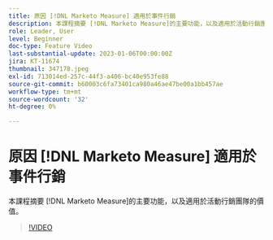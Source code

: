 ```yaml
---
title: 原因 [!DNL Marketo Measure] 適用於事件行銷
description: 本課程摘要 [!DNL Marketo Measure]的主要功能，以及適用於活動行銷團隊的價值。
role: Leader, User
level: Beginner
doc-type: Feature Video
last-substantial-update: 2023-01-06T00:00:00Z
jira: KT-11674
thumbnail: 347178.jpeg
exl-id: 713014ed-257c-44f3-a406-bc40e953fe88
source-git-commit: b60003c6fa73401ca980a46ae47be00a1bb457ae
workflow-type: tm+mt
source-wordcount: '32'
ht-degree: 0%

---
```


# 原因 [!DNL Marketo Measure] 適用於事件行銷

本課程摘要 [!DNL Marketo Measure]的主要功能，以及適用於活動行銷團隊的價值。

>[!VIDEO](https://video.tv.adobe.com/v/347178/?quality=12&learn=on)
